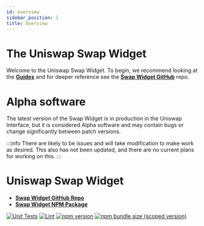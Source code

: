 ```yaml
---
id: overview
sidebar_position: 1
title: Overview
---
```


# The Uniswap Swap Widget

Welcome to the Uniswap Swap Widget. To begin, we recommend looking at the [**Guides**](./guides/swap-widget.mdx) and for deeper reference see the [**Swap Widget GitHub**](https://github.com/Uniswap/widgets) repo.

# Alpha software

The latest version of the Swap Widget is in production in the Uniswap Interface, but it is considered Alpha software and may contain bugs or change significantly between patch versions.

:::info 
There are likely to be issues and will take modification to make work as desired. This also has not been updated, and there are no current plans for working on this.
:::

# Uniswap Swap Widget

- [**Swap Widget GitHub Repo**](https://github.com/Uniswap/widgets)
- [**Swap Widget NPM Package**](https://www.npmjs.com/package/@uniswap/widgets)

[![Unit Tests](https://github.com/Uniswap/widgets/workflows/Unit%20Tests/badge.svg)](https://github.com/Uniswap/uniswap-v3-sdk/actions?query=workflow%3A%22Unit+Tests%22)
[![Lint](https://github.com/Uniswap/widgets/workflows/Lint/badge.svg)](https://github.com/Uniswap/uniswap-v3-sdk/actions?query=workflow%3ALint)
[![npm version](https://img.shields.io/npm/v/@uniswap/widgets/latest.svg)](https://www.npmjs.com/package/@uniswap/v3-sdk/v/latest)
[![npm bundle size (scoped version)](https://img.shields.io/bundlephobia/minzip/@uniswap/widgets/latest.svg)](https://bundlephobia.com/result?p=@uniswap/v3-sdk@latest)
